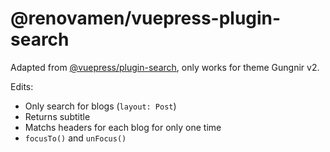# @renovamen/vuepress-plugin-search

Adapted from [@vuepress/plugin-search](https://github.com/vuepress/vuepress-next/tree/main/packages/%40vuepress/plugin-search), only works for theme Gungnir v2.

Edits:

- Only search for blogs (`layout: Post`)
- Returns subtitle
- Matchs headers for each blog for only one time
- `focusTo()` and `unFocus()`
